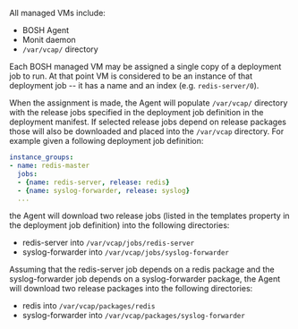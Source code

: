 All managed VMs include:

- BOSH Agent
- Monit daemon
- `/var/vcap/` directory

Each BOSH managed VM may be assigned a single copy of a deployment job to run. At that point VM is considered to be an instance of that deployment job -- it has a name and an index (e.g.  `redis-server/0`).

When the assignment is made, the Agent will populate `/var/vcap/` directory with the release jobs specified in the deployment job definition in the deployment manifest. If selected release jobs depend on release packages those will also be downloaded and placed into the `/var/vcap` directory. For example given a following deployment job definition:

```yaml
instance_groups:
- name: redis-master
  jobs:
  - {name: redis-server, release: redis}
  - {name: syslog-forwarder, release: syslog}
  ...
```

the Agent will download two release jobs (listed in the templates property in the deployment job definition) into the following directories:

- redis-server into `/var/vcap/jobs/redis-server`
- syslog-forwarder into `/var/vcap/jobs/syslog-forwarder`

Assuming that the redis-server job depends on a redis package and the syslog-forwarder job depends on a syslog-forwarder package, the Agent will download two release packages into the following directories:

- redis into `/var/vcap/packages/redis`
- syslog-forwarder into `/var/vcap/packages/syslog-forwarder`
